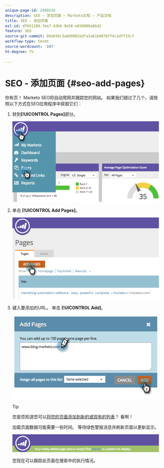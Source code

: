 ```yaml
---
unique-page-id: 2949216
description: SEO — 添加页面 — Marketo文档 — 产品文档
title: SEO - 添加页面
exl-id: dfb51308-7ee7-43b6-9e56-e820080a6b42
feature: SEO
source-git-commit: 09a656c3a0d0002edfa1a61b987bff4c1dff33cf
workflow-type: tm+mt
source-wordcount: '107'
ht-degree: 7%

---
```


# SEO - 添加页面 {#seo-add-pages}

你有页！ Marketo SEO将自动爬网并跟踪您的网站。 如果我们错过了几个，请按照以下方式在SEO应用程序中获取它们：

1. 转到&#x200B;**[!UICONTROL Pages]**&#x200B;部分。

   ![](assets/image2014-9-18-12-3a55-3a19.png)

1. 单击 **[!UICONTROL Add Pages]**。

   ![](assets/image2014-9-18-12-3a55-3a53.png)

1. 键入要添加的URL。 单击 **[!UICONTROL Add]**。

   ![](assets/image2014-9-18-12-3a56-3a15.png)

   >[!TIP]
   >
   >您是否知道您可以[将您的页面添加到新的或现有的列表](/help/marketo/product-docs/additional-apps/seo/understanding-seo/seo-managing-lists.md)？ 看啊！

   加载页面数据可能需要一些时间。 等待绿色警报消息并刷新页面以更新显示。

   ![](assets/image2014-9-18-12-3a57-3a10.png)

   您现在可以跟踪此页面在搜索中的执行情况。
